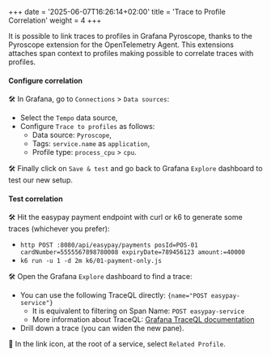 +++
date = '2025-06-07T16:26:14+02:00'
title = 'Trace to Profile Correlation'
weight = 4
+++

It is possible to link traces to profiles in Grafana Pyroscope, thanks to the Pyroscope extension for the OpenTelemetry Agent.
This extensions attaches span context to profiles making possible to correlate traces with profiles.

#### Configure correlation

️🛠️ In Grafana, go to `Connections` > `Data sources`:

* Select the `Tempo` data source,
* Configure `Trace to profiles` as follows:
    * Data source: `Pyroscope`,
    * Tags: `service.name` as `application`,
    * Profile type: `process_cpu` > `cpu`.

🛠️ Finally click on `Save & test` and go back to Grafana `Explore` dashboard to test our new setup.

#### Test correlation

🛠️ Hit the easypay payment endpoint with curl or k6 to generate some traces (whichever you prefer):

* `http POST :8080/api/easypay/payments posId=POS-01 cardNumber=5555567898780008 expiryDate=789456123 amount:=40000`
* `k6 run -u 1 -d 2m k6/01-payment-only.js`

🛠️ Open the Grafana `Explore` dashboard to find a trace:

* You can use the following TraceQL directly: `{name="POST easypay-service"}`
    * It is equivalent to filtering on Span Name: `POST easypay-service`
    * More information about TraceQL: [Grafana TraceQL documentation](https://grafana.com/docs/tempo/latest/traceql/)
* Drill down a trace (you can widen the new pane).

👀 In the link icon, at the root of a service, select `Related Profile`.